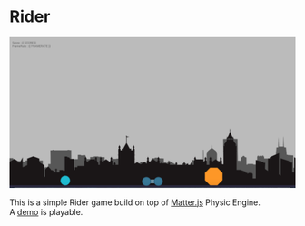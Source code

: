 # Rider

![screenshot](docs/images/screenshot-02-20.png)

This is a simple Rider game build on top of [Matter.js](https://github.com/liabru/matter-js) Physic Engine.  
A [demo](https://d0rianb.github.io/Rider/.) is playable.
